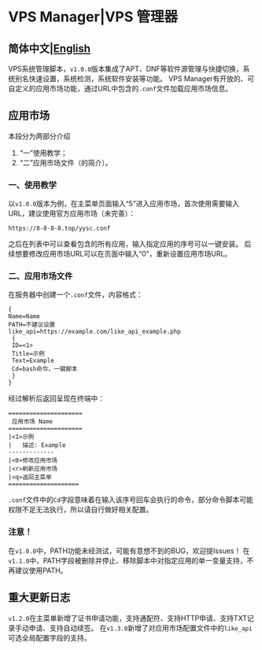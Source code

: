 # VPS Manager|VPS 管理器
## 简体中文|[English](https://github.com/yzh118/vpsmanager/blob/main/README_EN.md)
VPS系统管理脚本，`v1.0.0`版本集成了APT、DNF等软件源管理与快捷切换，系统别名快速设置，系统检测，系统软件安装等功能。
VPS Manager有开放的、可自定义的应用市场功能，通过URL中包含的`.conf`文件加载应用市场信息。
## 应用市场
本段分为两部分介绍
1. “一”使用教学；
2. “二”应用市场文件（的简介）。
### 一、使用教学
以`v1.0.0`版本为例，在主菜单页面输入“5”进入应用市场，首次使用需要输入URL，建议使用官方应用市场（未完善）：
```
https://8-8-8-8.top/yysc.conf
```
之后在列表中可以查看包含的所有应用，输入指定应用的序号可以一键安装。
后续想要修改应用市场URL可以在页面中输入“0”，重新设置应用市场URL。
### 二、应用市场文件
在服务器中创建一个`.conf`文件，内容格式：
```
{
Name=Name
PATH=不建议设置
like_api=https://example.com/like_api_example.php
 {
 ID=<1>
 Title=示例
 Text=Example
 Cd=bash命令，一键脚本
 }
}
```
经过解析后返回呈现在终端中：
```
=====================
 应用市场 Name
=====================
|<1>示例
|   描述: Example
-------------
|<0>修改应用市场
|<r>刷新应用市场
|<q>返回主菜单
====================
```
`.conf`文件中的`Cd`字段意味着在输入该序号回车会执行的命令，部分命令脚本可能权限不足无法执行，所以请自行做好相关配置。
### 注意！
在`v1.0.0`中，PATH功能未经测试，可能有意想不到的BUG，欢迎提Issues！
在`v1.1.0`中，PATH字段被删除并停止、移除脚本中对指定应用的单一变量支持，不再建议使用PATH。
## 重大更新日志
`v1.2.0`在主菜单新增了证书申请功能，支持通配符、支持HTTP申请、支持TXT记录手动申请、支持自动续签。
在`v1.3.0`新增了对应用市场配置文件中的`like_api`可选全局配置字段的支持。
